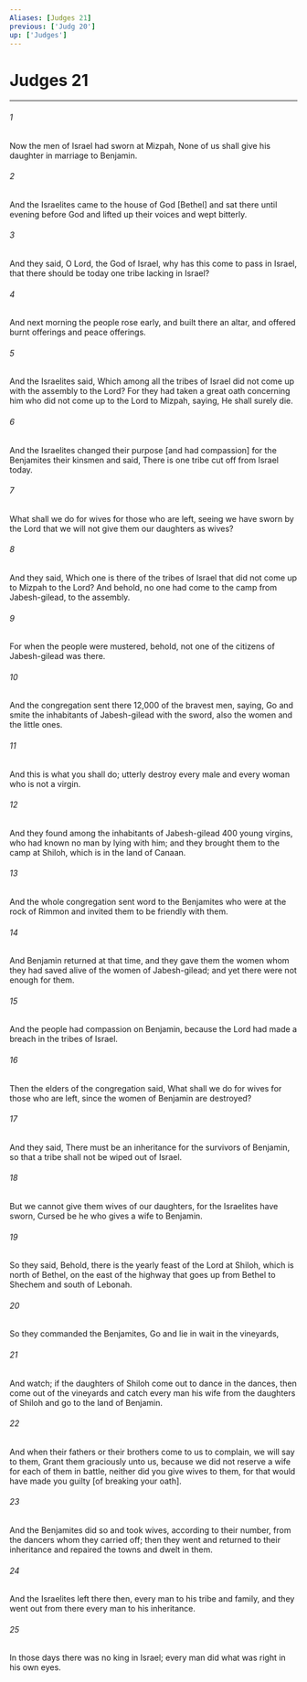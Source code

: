 ```yaml
---
Aliases: [Judges 21]
previous: ['Judg 20']
up: ['Judges']
---
```

# Judges 21

***

###### 1 

Now the men of Israel had sworn at Mizpah, None of us shall give his daughter in marriage to Benjamin. 

###### 2 

And the Israelites came to the house of God [Bethel] and sat there until evening before God and lifted up their voices and wept bitterly. 

###### 3 

And they said, O Lord, the God of Israel, why has this come to pass in Israel, that there should be today one tribe lacking in Israel? 

###### 4 

And next morning the people rose early, and built there an altar, and offered burnt offerings and peace offerings. 

###### 5 

And the Israelites said, Which among all the tribes of Israel did not come up with the assembly to the Lord? For they had taken a great oath concerning him who did not come up to the Lord to Mizpah, saying, He shall surely die. 

###### 6 

And the Israelites changed their purpose [and had compassion] for the Benjamites their kinsmen and said, There is one tribe cut off from Israel today. 

###### 7 

What shall we do for wives for those who are left, seeing we have sworn by the Lord that we will not give them our daughters as wives? 

###### 8 

And they said, Which one is there of the tribes of Israel that did not come up to Mizpah to the Lord? And behold, no one had come to the camp from Jabesh-gilead, to the assembly. 

###### 9 

For when the people were mustered, behold, not one of the citizens of Jabesh-gilead was there. 

###### 10 

And the congregation sent there 12,000 of the bravest men, saying, Go and smite the inhabitants of Jabesh-gilead with the sword, also the women and the little ones. 

###### 11 

And this is what you shall do; utterly destroy every male and every woman who is not a virgin. 

###### 12 

And they found among the inhabitants of Jabesh-gilead 400 young virgins, who had known no man by lying with him; and they brought them to the camp at Shiloh, which is in the land of Canaan. 

###### 13 

And the whole congregation sent word to the Benjamites who were at the rock of Rimmon and invited them to be friendly with them. 

###### 14 

And Benjamin returned at that time, and they gave them the women whom they had saved alive of the women of Jabesh-gilead; and yet there were not enough for them. 

###### 15 

And the people had compassion on Benjamin, because the Lord had made a breach in the tribes of Israel. 

###### 16 

Then the elders of the congregation said, What shall we do for wives for those who are left, since the women of Benjamin are destroyed? 

###### 17 

And they said, There must be an inheritance for the survivors of Benjamin, so that a tribe shall not be wiped out of Israel. 

###### 18 

But we cannot give them wives of our daughters, for the Israelites have sworn, Cursed be he who gives a wife to Benjamin. 

###### 19 

So they said, Behold, there is the yearly feast of the Lord at Shiloh, which is north of Bethel, on the east of the highway that goes up from Bethel to Shechem and south of Lebonah. 

###### 20 

So they commanded the Benjamites, Go and lie in wait in the vineyards, 

###### 21 

And watch; if the daughters of Shiloh come out to dance in the dances, then come out of the vineyards and catch every man his wife from the daughters of Shiloh and go to the land of Benjamin. 

###### 22 

And when their fathers or their brothers come to us to complain, we will say to them, Grant them graciously unto us, because we did not reserve a wife for each of them in battle, neither did you give wives to them, for that would have made you guilty [of breaking your oath]. 

###### 23 

And the Benjamites did so and took wives, according to their number, from the dancers whom they carried off; then they went and returned to their inheritance and repaired the towns and dwelt in them. 

###### 24 

And the Israelites left there then, every man to his tribe and family, and they went out from there every man to his inheritance. 

###### 25 

In those days there was no king in Israel; every man did what was right in his own eyes.
